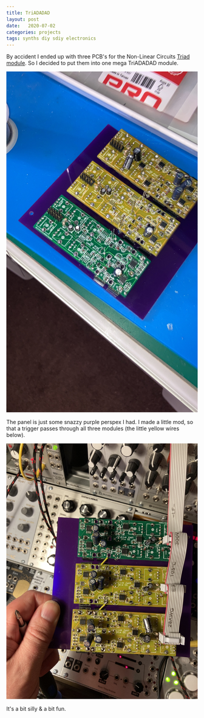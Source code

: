 ```yaml
---
title: TriADADAD
layout: post
date:   2020-07-02
categories: projects 
tags: synths diy sdiy electronics
---
```


By accident I ended up with three PCB's for the Non-Linear Circuits [Triad module](https://www.nonlinearcircuits.com/modules/triad). So I decided to put them into one mega TriADADAD module.

![TriADADAD](/images/B94B6871-13D6-4BCB-98FC-154A07E985D5.JPG)

The panel is just some snazzy purple perspex I had. I made a little mod, so that a trigger passes through all three modules (the little yellow wires below).

![Juiced up](/images/IMG_6037.jpg)

It's a bit silly & a bit fun.
